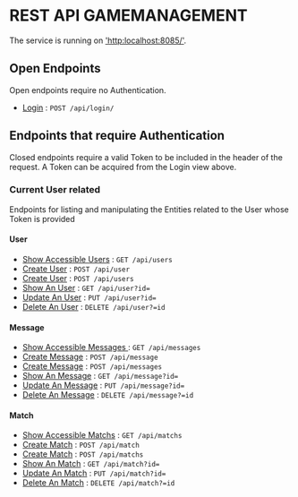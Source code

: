 # REST API GAMEMANAGEMENT

The service is running on ['http:localhost:8085/']().

## Open Endpoints

Open endpoints require no Authentication.

* [Login](login.md) : `POST /api/login/`

## Endpoints that require Authentication

Closed endpoints require a valid Token to be included in the header of the
request. A Token can be acquired from the Login view above.

### Current User related

Endpoints for listing and manipulating the Entities related to the User whose
Token is provided 

#### User

* [Show Accessible Users](user/get.md) : `GET /api/users`
* [Create User](user/post.md) : `POST /api/user`
* [Create User](user/post.md) : `POST /api/users`
* [Show An User](user/id/get.md) : `GET /api/user?id=`
* [Update An User](user/id/put.md) : `PUT /api/user?id=`
* [Delete An User](user/id/delete.md) : `DELETE /api/user?=id` 

#### Message

* [Show Accessible Messages ](message/get.md) : `GET /api/messages`
* [Create Message](message/post.md) : `POST /api/message`
* [Create Message](message/post.md) : `POST /api/messages`
* [Show An Message](message/id/get.md) : `GET /api/message?id=`
* [Update An Message](message/id/put.md) : `PUT /api/message?id=`
* [Delete An Message](message/id/delete.md) : `DELETE /api/message?=id` 

#### Match

* [Show Accessible Matchs](match/get.md) : `GET /api/matchs`
* [Create Match](match/post.md) : `POST /api/match`
* [Create Match](match/post.md) : `POST /api/matchs`
* [Show An Match](match/id/get.md) : `GET /api/match?id=`
* [Update An Match](match/id/put.md) : `PUT /api/match?id=`
* [Delete An Match](match/id/delete.md) : `DELETE /api/match?=id` 
